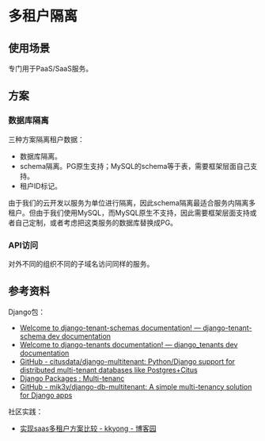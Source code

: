 # 多租户隔离

## 使用场景

专门用于PaaS/SaaS服务。

## 方案

### 数据库隔离

三种方案隔离租户数据：

- 数据库隔离。
- schema隔离。PG原生支持；MySQL的schema等于表，需要框架层面自己支持。
- 租户ID标记。

由于我们的云开发以服务为单位进行隔离，因此schema隔离最适合服务内隔离多租户。但由于我们使用MySQL，而MySQL原生不支持，因此需要框架层面支持或者自己定制，或者考虑把这类服务的数据库替换成PG。

### API访问

对外不同的组织不同的子域名访问同样的服务。

## 参考资料

Django包：

- [Welcome to django-tenant-schemas documentation! &mdash; django-tenant-schema dev documentation](https://django-tenant-schemas.readthedocs.io/en/latest/)
- [Welcome to django-tenants documentation! &mdash; django_tenants dev documentation](https://django-tenants.readthedocs.io/en/latest/)
- [GitHub - citusdata/django-multitenant: Python/Django support for distributed multi-tenant databases like Postgres+Citus](https://github.com/citusdata/django-multitenant)
- [Django Packages : Multi-tenanc](https://djangopackages.org/grids/g/multi-tenancy/)
- [GitHub - mik3y/django-db-multitenant: A simple multi-tenancy solution for Django apps](https://github.com/mik3y/django-db-multitenant)

社区实践：

- [实现saas多租户方案比较 - kkyong - 博客园](https://www.cnblogs.com/codemind/p/13081336.html)
